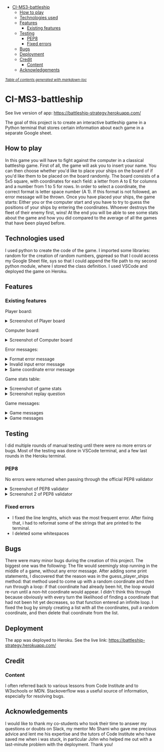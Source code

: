 - [CI-MS3-battleship](#ci-ms3-battleship)
  * [How to play](#how-to-play)
  * [Technologies used](#technologies-used)
  * [Features](#features)
    + [Existing features](#existing-features)
  * [Testing](#testing)
    + [PEP8](#pep8)
    + [Fixed errors](#fixed-errors)
  * [Bugs](#bugs)
  * [Deployment](#deployment)
  * [Credit](#credit)
    + [Content](#content)
  * [Acknowledgements](#acknowledgements)

<small><i><a href='http://ecotrust-canada.github.io/markdown-toc/'>Table of contents generated with markdown-toc</a></i></small>

# CI-MS3-battleship

See live version of app: https://battleship-strategy.herokuapp.com/

The goal of this project is to create an interactive battleship game in a Python terminal that stores certain information about each game in a separate Google sheet.

## How to play

In this game you will have to fight against the computer in a classical battleship game. 
First of all, the game will ask you to insert your name. You can then choose whether you'd like to place your ships on the board of if you'd like them to be placed on the board randomly. The board consists of a 5x5 square, with coordinates for each field: a letter from A to E for columns and a number from 1 to 5 for rows.
In order to select a coordinate, the correct format is letter space number (A 1). If this format is not followed, an error message will be thrown.
Once you have placed your ships, the game starts: Either you or the computer start and you have to try to guess the positions of your ships by entering the coordinates. Whoever destroys the fleet of their enemy first, wins!
At the end you will be able to see some stats about the game and how you did compared to the average of all the games that have been played before.

## Technologies used

I used python to create the code of the game. I imported some libraries: random for the creation of random numbers, gspread so that I could access my Google Sheet file, sys so that I could append the file path to my second python module, where I stored the class definition. I used VSCode and deployed the game on Heroku.

## Features
### Existing features
Player board:
<details>
<summary>Screenshot of Player board</summary>
<img src='features/images/features-players-board.png' alt='player board'>
</details>

Computer board:
<details>
<summary>Screenshot of Computer board</summary>
<img src='features/images/features-computers-board.png' alt='computer board'>
</details>

Error messages:
<details>
<summary>Format error message</summary>
<img src='features/images/error-msg-format.png' alt='error message screenshot'>
</details>

<details>
<summary>Invalid input error message</summary>
<img src='features/images/error-msg-invalid-input.png' alt='error message screenshot'>
</details>

<details>
<summary>Same coordinate error message</summary>
<img src='features/images/error-msg-same-coordinate.png' alt='error message screenshot'>
</details>

Game stats table:
<details>
<summary>Screenshot of game stats</summary>
<img src='features/images/features-game-stats.png' alt='game stats screenshot'>
</details>

<details>
<summary>Screenshot replay question</summary>
<img src='features/images/feature-replay.png' alt='replay question screenshot'>
</details>

Game messages: 
<details>
<summary>Game messages</summary>
<img src='features/images/features-messages-two.png' alt='game messages screenshot'>
</details>

<details>
<summary>Game messages</summary>
<img src='features/images/features-messages.png' alt='game messages screenshot'>
</details>

## Testing
I did multiple rounds of manual testing until there were no more errors or bugs. Most of the testing was done in VSCode terminal, and a few last rounds in the Heroku terminal.

### PEP8
No errors were returned when passing through the official PEP8 validator
<details>
<summary>Screenshot of PEP8 validator</summary>
<img src='features/images/PEP8-run-validation.png' alt='PEP8 validation'>
</details>
<details>
<summary>Screenshot 2 of PEP8 validator</summary>
<img src='features/images/PEP8-boardclass-validation.png' alt='PEP8 validation'>
</details>

### Fixed errors
- I fixed the line lenghts, which was the most frequent error. After fixing that, i had to reformat some of the strings that are printed to the terminal.
- I deleted some whitespaces

## Bugs

There were many minor bugs during the creation of this project. The biggest one was the following:
The file would seemingly stop running in the middle of a game, without any error message. After adding some print statements, I discovered that the reason was in the guess_player_ships method: that method used to come up with a random coordinate and then run through a loop: if that coordinate had already been hit, the loop would re-run until a non-hit coordinate would appear. I didn't think this through because obviously with every turn the likelihood of finding a coordinate that had not been hit yet decreases, so that function entered an infinite loop.
I fixed the bug by simply creating a list with all the coordinates, pull a random coordinate, and then delete that coordinate from the list.

## Deployment
The app was deployed to Heroku. See the live link: https://battleship-strategy.herokuapp.com/

## Credit

### Content
   I often referred back to various lessons from Code Institute and to W3schools or MDN. Stackoverflow was a useful source of information, especially for resolving bugs.

## Acknowledgements
I would like to thank my co-students who took their time to answer my questions or doubts on Slack, my mentor Mo Shami who gave me precious advice and lent me his expertise and the tutors of Code Institute who have saved me when i was stuck, in particular John who helped me out with a last-minute problem with the deployment. Thank you!

